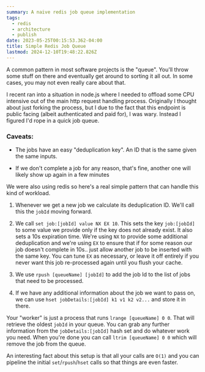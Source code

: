 ```yaml
---
summary: A naive redis job queue implementation
tags:
  - redis
  - architecture
  - publish
date: 2023-05-25T00:15:53.362-04:00
title: Simple Redis Job Queue
lastmod: 2024-12-10T19:48:22.826Z
---
```


A common pattern in most software projects is the "queue". You'll throw some stuff on there and eventually get around to sorting it all out. In some cases, you may not even really care about that.

I recent ran into a situation in node.js where I needed to offload some CPU intensive out of the main http request handling process. Originally I thought about just forking the process, but I due to the fact that this endpoint is public facing (albeit authenticated and paid for), I was wary. Instead I figured I'd rope in a quick job queue.

### Caveats:

- The jobs have an easy "deduplication key". An ID that is the same given the same inputs.<br>

- If we don't complete a job for any reason, that's fine, another one will likely show up again in a few minutes

We were also using redis so here's a real simple pattern that can handle this kind of workload.

1. Whenever we get a new job we calculate its deduplication ID. We'll call this the `jobId` moving forward.

2. We call `set job:[jobId] value NX EX 10`. This sets the key `job:[jobId]` to some value we provide only if the key does not already exist. It also sets a 10s expiration time. We're using `NX` to provide some additional deduplication and we're using `EX` to ensure that if for some reason our job doesn't complete in 10s.. just allow another job to be inserted with the same key. You can tune `EX` as necessary, or leave it off entirely if you never want this job re-processed again until you flush your cache.

3. We use `rpush [queueName] [jobId]` to add the job Id to the list of jobs that need to be processed.

4. If we have any additional information about the job we want to pass on, we can use `hset jobDetails:[jobId] k1 v1 k2 v2...` and store it in there.

Your "worker" is just a process that runs `lrange [queueName] 0 0`. That will retrieve the oldest `jobId` in your queue. You can grab any further information from the `jobDetails:[jobId]` hash set and do whatever work you need. When you're done you can call `ltrim [queueName] 0 0` which will remove the job from the queue.

An interesting fact about this setup is that all your calls are `O(1)` and you can pipeline the initial `set`/`rpush`/`hset` calls so that things are even faster.
